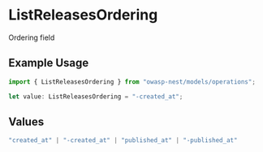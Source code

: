 # ListReleasesOrdering

Ordering field

## Example Usage

```typescript
import { ListReleasesOrdering } from "owasp-nest/models/operations";

let value: ListReleasesOrdering = "-created_at";
```

## Values

```typescript
"created_at" | "-created_at" | "published_at" | "-published_at"
```